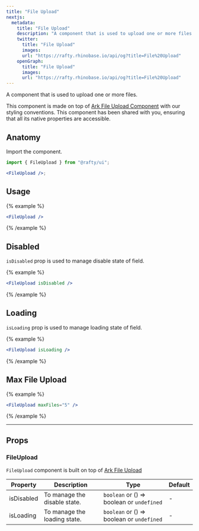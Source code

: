 ```yaml
---
title: "File Upload"
nextjs:
  metadata:
    title: "File Upload"
    description: "A component that is used to upload one or more files."
    twitter:
      title: "File Upload"
      images:
      url: "https://rafty.rhinobase.io/api/og?title=File%20Upload"
    openGraph:
      title: "File Upload"
      images:
      url: "https://rafty.rhinobase.io/api/og?title=File%20Upload"
---
```


A component that is used to upload one or more files.

This component is made on top of [Ark File Upload Component](https://ark-ui.com/react/docs/components/file-upload) with our styling conventions. This component has been shared with you, ensuring that all its native properties are accessible.

## Anatomy

Import the component.

```jsx
import { FileUpload } from "@rafty/ui";

<FileUpload />;
```

## Usage

{% example %}

```jsx
<FileUpload />
```

{% /example %}

## Disabled

`isDisabled` prop is used to manage disable state of field.

{% example %}

```jsx
<FileUpload isDisabled />
```

{% /example %}

## Loading

`isLoading` prop is used to manage loading state of field.

{% example %}

```jsx
<FileUpload isLoading />
```

{% /example %}

## Max File Upload

{% example %}

```jsx
<FileUpload maxFiles="5" />
```

{% /example %}

---

## Props

### FileUpload

`FileUpload` component is built on top of [Ark File Upload](https://ark-ui.com/react/docs/components/file-upload#api-reference)

| Property   | Description                  | Type                                                   | Default |
| ---------- | ---------------------------- | ------------------------------------------------------ | ------- |
| isDisabled | To manage the disable state. | `boolean` or <Info>() => boolean</Info> or `undefined` | -       |
| isLoading  | To manage the loading state. | `boolean` or <Info>() => boolean</Info> or `undefined` | -       |
